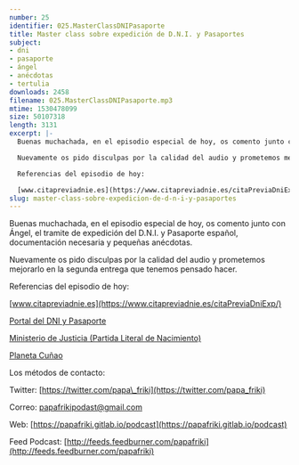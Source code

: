 ```yaml
---
number: 25
identifier: 025.MasterClassDNIPasaporte
title: Master class sobre expedición de D.N.I. y Pasaportes
subject:
- dni
- pasaporte
- ángel
- anécdotas
- tertulia
downloads: 2458
filename: 025.MasterClassDNIPasaporte.mp3
mtime: 1530478099
size: 50107318
length: 3131
excerpt: |-
  Buenas muchachada, en el episodio especial de hoy, os comento junto con Ángel, el tramite de expedición del D.N.I. y Pasaporte español, documentación necesaria y pequeñas anécdotas.

  Nuevamente os pido disculpas por la calidad del audio y prometemos mejorarlo en la segunda entrega que tenemos pensado hacer.

  Referencias del episodio de hoy:

  [www.citapreviadnie.es](https://www.citapreviadnie.es/citaPreviaDniExp/)
slug: master-class-sobre-expedicion-de-d-n-i-y-pasaportes
---
```

Buenas muchachada, en el episodio especial de hoy, os comento junto con Ángel, el tramite de expedición del D.N.I. y Pasaporte español, documentación necesaria y pequeñas anécdotas.

Nuevamente os pido disculpas por la calidad del audio y prometemos mejorarlo en la segunda entrega que tenemos pensado hacer.

Referencias del episodio de hoy:

[www.citapreviadnie.es](https://www.citapreviadnie.es/citaPreviaDniExp/)

[Portal del DNI y Pasaporte](https://www.dnielectronico.es/PortalDNIe/)

[Ministerio de Justicia (Partida Literal de Nacimiento)](https://sede.mjusticia.gob.es/cs/Satellite/Sede/es/tramites/certificado-nacimiento)

[Planeta Cuñao](http://planetacunao.com/)

Los métodos de contacto:

Twitter: [https://twitter.com/papa\_friki](https://twitter.com/papa_friki)

Correo: [papafrikipodast@gmail.com](https://archive.org/details/papafrikipodast@gmail.com)

Web: [https://papafriki.gitlab.io/podcast](https://papafriki.gitlab.io/podcast)

Feed Podcast: [http://feeds.feedburner.com/papafriki](http://feeds.feedburner.com/papafriki)
